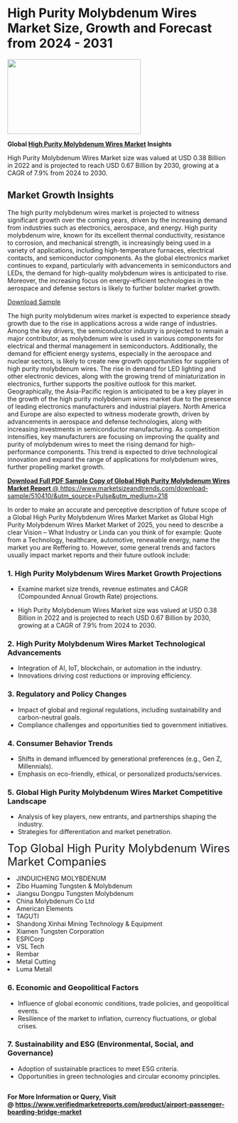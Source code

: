 <H1>High Purity Molybdenum Wires Market Size, Growth and Forecast from 2024 - 2031</H1><img class="aligncenter size-medium wp-image-584254" src="https://thirdeyenews.in/wp-content/uploads/2024/09/Global-Market-Research-300x168.jpeg" alt="" width="300" height="168" /><p><strong>Global&nbsp;<a href="https://www.marketsizeandtrends.com/download-sample/510410/&amp;utm_source=Pulse&amp;utm_medium=218">High Purity Molybdenum Wires Market</a> Insights</strong></p><p>High Purity Molybdenum Wires Market size was valued at USD 0.38 Billion in 2022 and is projected to reach USD 0.67 Billion by 2030, growing at a CAGR of 7.9% from 2024 to 2030.</p><p><h2>Market Growth Insights</h2> <p>The high purity molybdenum wires market is projected to witness significant growth over the coming years, driven by the increasing demand from industries such as electronics, aerospace, and energy. High purity molybdenum wire, known for its excellent thermal conductivity, resistance to corrosion, and mechanical strength, is increasingly being used in a variety of applications, including high-temperature furnaces, electrical contacts, and semiconductor components. As the global electronics market continues to expand, particularly with advancements in semiconductors and LEDs, the demand for high-quality molybdenum wires is anticipated to rise. Moreover, the increasing focus on energy-efficient technologies in the aerospace and defense sectors is likely to further bolster market growth.</p> <p><a href="#">Download Sample</a></p> <p>The high purity molybdenum wires market is expected to experience steady growth due to the rise in applications across a wide range of industries. Among the key drivers, the semiconductor industry is projected to remain a major contributor, as molybdenum wire is used in various components for electrical and thermal management in semiconductors. Additionally, the demand for efficient energy systems, especially in the aerospace and nuclear sectors, is likely to create new growth opportunities for suppliers of high purity molybdenum wires. The rise in demand for LED lighting and other electronic devices, along with the growing trend of miniaturization in electronics, further supports the positive outlook for this market. Geographically, the Asia-Pacific region is anticipated to be a key player in the growth of the high purity molybdenum wires market due to the presence of leading electronics manufacturers and industrial players. North America and Europe are also expected to witness moderate growth, driven by advancements in aerospace and defense technologies, along with increasing investments in semiconductor manufacturing. As competition intensifies, key manufacturers are focusing on improving the quality and purity of molybdenum wires to meet the rising demand for high-performance components. This trend is expected to drive technological innovation and expand the range of applications for molybdenum wires, further propelling market growth. <p><a href="#"></p><p><span class=""><strong>Download Full PDF Sample Copy of Global High Purity Molybdenum Wires Market Report</strong> @ <a href="https://www.marketsizeandtrends.com/download-sample/510410/&amp;utm_source=Pulse&amp;utm_medium=218" target="_blank">https://www.marketsizeandtrends.com/download-sample/510410/&amp;utm_source=Pulse&amp;utm_medium=218</a></span></p><p>In order to make an accurate and perceptive description of future scope of a Global&nbsp;High Purity Molybdenum Wires Market Market as Global&nbsp;High Purity Molybdenum Wires Market Market of 2025, you need to describe a clear Vision &ndash; What Industry or Linda can you think of for example: Quote from a Technology, healthcare, automotive, renewable energy, name the market you are Reffering to. However, some general trends and factors usually impact market reports and their future outlook include:</p><h3>1.&nbsp;<strong>High Purity Molybdenum Wires Market Growth Projections</strong></h3><ul><li>Examine market size trends, revenue estimates and CAGR (Compounded Annual Growth Rate) projections.</li><li><p>High Purity Molybdenum Wires Market size was valued at USD 0.38 Billion in 2022 and is projected to reach USD 0.67 Billion by 2030, growing at a CAGR of 7.9% from 2024 to 2030.</p></li></ul><h3>2.&nbsp;<strong>High Purity Molybdenum Wires Market Technological Advancements</strong></h3><ul><li>Integration of AI, IoT, blockchain, or automation in the industry.</li><li>Innovations driving cost reductions or improving efficiency.</li></ul><h3>3.&nbsp;<strong>Regulatory and Policy Changes</strong></h3><ul><li>Impact of global and regional regulations, including sustainability and carbon-neutral goals.</li><li>Compliance challenges and opportunities tied to government initiatives.</li></ul><h3>4.&nbsp;<strong>Consumer Behavior Trends</strong></h3><ul><li>Shifts in demand influenced by generational preferences (e.g., Gen Z, Millennials).</li><li>Emphasis on eco-friendly, ethical, or personalized products/services.</li></ul><h3>5.&nbsp;<strong>Global High Purity Molybdenum Wires Market Competitive Landscape</strong></h3><ul><li>Analysis of key players, new entrants, and partnerships shaping the industry.</li><li>Strategies for differentiation and market penetration.</li></ul><p data-pm-slice="1 1 []"><span style="color: inherit; font-family: inherit; font-size: 25px;">Top Global High Purity Molybdenum Wires Market Companies</span></p><div class="" data-test-id=""><p><li>JINDUICHENG MOLYBDENUM</li><li> Zibo Huaming Tungsten & Molybdenum</li><li> Jiangsu Dongpu Tungsten Molybdenum</li><li> China Molybdenum Co Ltd</li><li> American Elements</li><li> TAGUTI</li><li> Shandong Xinhai Mining Technology & Equipment</li><li> Xiamen Tungsten Corporation</li><li> ESPICorp</li><li> VSL Tech</li><li> Rembar</li><li> Metal Cutting</li><li> Luma Metall</li></p></div><h3>6.&nbsp;<strong>Economic and Geopolitical Factors</strong></h3><ul><li>Influence of global economic conditions, trade policies, and geopolitical events.</li><li>Resilience of the market to inflation, currency fluctuations, or global crises.</li></ul><h3>7.&nbsp;<strong>Sustainability and ESG (Environmental, Social, and Governance)</strong></h3><ul><li>Adoption of sustainable practices to meet ESG criteria.</li><li>Opportunities in green technologies and circular economy principles.</li></ul><h2><strong style="font-size: 14px;">For More Information or Query, Visit @&nbsp;</strong><a style="background-color: #ffffff; font-size: 14px;" href="https://www.marketsizeandtrends.com/report/high-purity-molybdenum-wires-market/" target="_blank">https://www.verifiedmarketreports.com/product/airport-passenger-boarding-bridge-market</a></h2>
